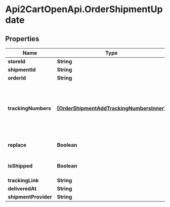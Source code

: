# Api2CartOpenApi.OrderShipmentUpdate

## Properties

Name | Type | Description | Notes
------------ | ------------- | ------------- | -------------
**storeId** | **String** | Store Id | [optional] 
**shipmentId** | **String** | Shipment id indicates the number of delivery | 
**orderId** | **String** | Defines the order that will be updated | [optional] 
**trackingNumbers** | [**[OrderShipmentAddTrackingNumbersInner]**](OrderShipmentAddTrackingNumbersInner.md) | Defines shipment&#39;s tracking numbers that have to be added&lt;/br&gt; How set tracking numbers to appropriate carrier:&lt;ul&gt;&lt;li&gt;tracking_numbers[]&#x3D;a2c.demo1,a2c.demo2 - set default carrier&lt;/li&gt;&lt;li&gt;tracking_numbers[&lt;b&gt;carrier_id&lt;/b&gt;]&#x3D;a2c.demo - set appropriate carrier&lt;/li&gt;&lt;/ul&gt;To get the list of carriers IDs that are available in your store, use the &lt;a href &#x3D; \&quot;https://api2cart.com/docs/#/cart/CartInfo\&quot;&gt;cart.info&lt;/a &gt; method | [optional] 
**replace** | **Boolean** | Allows rewrite tracking numbers | [optional] [default to true]
**isShipped** | **Boolean** | Defines shipment&#39;s status | [optional] [default to true]
**trackingLink** | **String** | Defines custom tracking link | [optional] 
**deliveredAt** | **String** | Defines the date of delivery | [optional] 
**shipmentProvider** | **String** | Defines company name that provide tracking of shipment | [optional] 


